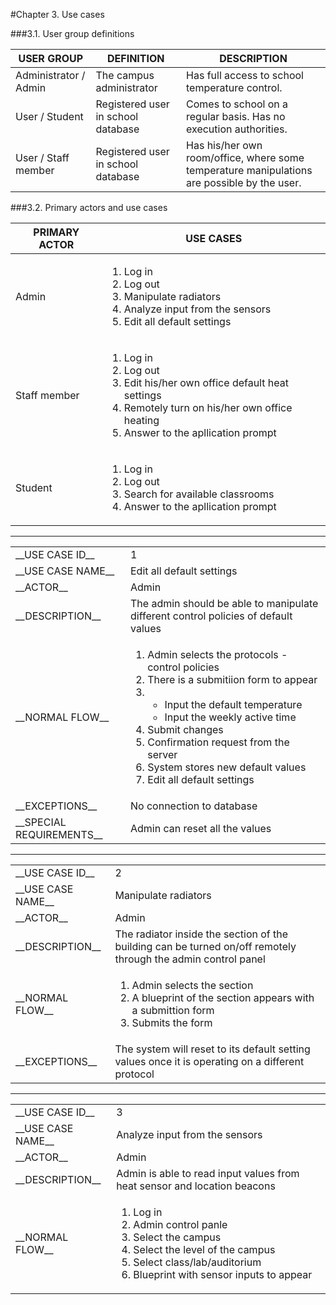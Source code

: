 #Chapter 3. Use cases

###3.1. User group definitions

| USER GROUP      | DEFINITION           | DESCRIPTION  |
| ------------- |-------------| -----|
| Administrator / Admin     | The campus administrator          |   Has full access to school temperature control.|
| User / Student      | Registered user in school database     |   Comes to school on a regular basis. Has no execution authorities. |
| User / Staff member | Registered user in school database     |   Has his/her own room/office, where some temperature manipulations are possible by the user.  |

###3.2. Primary actors and use cases

| PRIMARY ACTOR        | USE CASES           |
| ------------- | ------------- |
| Admin      | <ol><li>Log in</li><li>Log out</li><li>Manipulate radiators</li><li>Analyze input from the sensors</li><li>Edit all default settings</li></ol>|
| Staff member     | <ol><li>Log in</li><li>Log out</li><li>Edit his/her own office default heat settings</li><li>Remotely turn on his/her own office heating</li><li>Answer to the apllication prompt</li></ol>      |
| Student | <ol><li>Log in</li><li>Log out</li><li>Search for available classrooms</li><li>Answer to the apllication prompt</li></ol>    |

---

 <table>
  <tr>
    <td>__USE CASE ID__</td>
    <td>1</td>
  </tr>
  <tr>
    <td>__USE CASE NAME__</td>
    <td>Edit all default settings</td>
  </tr>
  <tr>
    <td>__ACTOR__</td>
    <td>Admin</td>
  </tr>
  <tr>
    <td>__DESCRIPTION__</td>
    <td>The admin should be able to manipulate different control policies of default values</td>
  </tr>
  <tr>
    <td>__NORMAL FLOW__</td>
    <td>
     <ol>
      <li>Admin selects the protocols - control policies</li>
      <li>There is a submitiion form to appear</li>
      <li><br>
       <ul>
        <li>Input the default temperature</li>
        <li>Input the weekly active time</li>
       </ul>
      </li>
      <li>Submit changes</li>
      <li>Confirmation request from the server</li>
      <li>System stores new default values</li>
      <li>Edit all default settings</li>
     </ol>
    </td>
  </tr>
  <tr>
    <td>__EXCEPTIONS__</td>
    <td>No connection to database</td>
  </tr>
  <tr>
    <td>__SPECIAL REQUIREMENTS__</td>
    <td>Admin can reset all the values</td>
  </tr>
</table> 

---

 <table>
  <tr>
    <td>__USE CASE ID__</td>
    <td>2</td>
  </tr>
  <tr>
    <td>__USE CASE NAME__</td>
    <td>Manipulate radiators</td>
  </tr>
  <tr>
    <td>__ACTOR__</td>
    <td>Admin</td>
  </tr>
  <tr>
    <td>__DESCRIPTION__</td>
    <td>The radiator inside the section of the building can be turned on/off remotely through the admin control panel</td>
  </tr>
  <tr>
    <td>__NORMAL FLOW__</td>
    <td>
     <ol>
      <li>Admin selects the section</li>
      <li>A blueprint of the section appears with a submittion form</li>
      <li>Submits the form</li>
     </ol>
    </td>
  </tr>
  <tr>
    <td>__EXCEPTIONS__</td>
    <td>The system will reset to its default setting values once it is operating on a different protocol</td>
  </tr>
</table>

---

 <table>
  <tr>
    <td>__USE CASE ID__</td>
    <td>3</td>
  </tr>
  <tr>
    <td>__USE CASE NAME__</td>
    <td>Analyze input from the sensors</td>
  </tr>
  <tr>
    <td>__ACTOR__</td>
    <td>Admin</td>
  </tr>
  <tr>
    <td>__DESCRIPTION__</td>
    <td>Admin is able to read input values from heat sensor and location beacons</td>
  </tr>
  <tr>
    <td>__NORMAL FLOW__</td>
    <td>
     <ol>
      <li>Log in</li>
      <li>Admin control panle</li>
      <li>Select the campus</li>
      <li>Select the level of the campus</li>
      <li>Select class/lab/auditorium</li>
      <li>Blueprint with sensor inputs to appear</li>
     </ol>
    </td>
  </tr>
</table>
